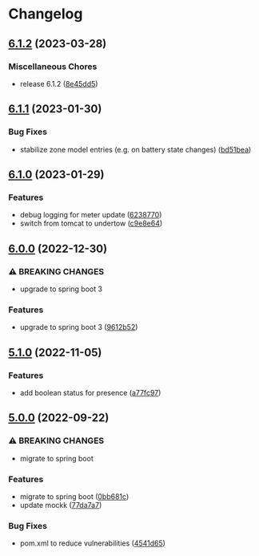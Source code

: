 # Changelog

## [6.1.2](https://github.com/easimon/tado-exporter/compare/6.1.1...6.1.2) (2023-03-28)


### Miscellaneous Chores

* release 6.1.2 ([8e45dd5](https://github.com/easimon/tado-exporter/commit/8e45dd5da9c6f0820d21bd44dc018ea40efa5ea3))

## [6.1.1](https://github.com/easimon/tado-exporter/compare/6.1.0...6.1.1) (2023-01-30)


### Bug Fixes

* stabilize zone model entries (e.g. on battery state changes) ([bd51bea](https://github.com/easimon/tado-exporter/commit/bd51bea5d5d45f62a186d1e21220354a0fd18a8e))

## [6.1.0](https://github.com/easimon/tado-exporter/compare/6.0.0...6.1.0) (2023-01-29)


### Features

* debug logging for meter update ([6238770](https://github.com/easimon/tado-exporter/commit/62387705ec066e7132967e721e2a150c90bb6b55))
* switch from tomcat to undertow ([c9e8e64](https://github.com/easimon/tado-exporter/commit/c9e8e644f1b56b63a6ac43da255e4916cfe768ac))

## [6.0.0](https://github.com/easimon/tado-exporter/compare/5.1.0...6.0.0) (2022-12-30)


### ⚠ BREAKING CHANGES

* upgrade to spring boot 3

### Features

* upgrade to spring boot 3 ([9612b52](https://github.com/easimon/tado-exporter/commit/9612b52d2186a3176681f4b9d2370f35003ae71b))

## [5.1.0](https://github.com/easimon/tado-exporter/compare/5.0.0...5.1.0) (2022-11-05)


### Features

* add boolean status for presence ([a77fc97](https://github.com/easimon/tado-exporter/commit/a77fc97e89d7ba92582805c00491b0509c9959ba))

## [5.0.0](https://github.com/easimon/tado-exporter/compare/4.0.0...5.0.0) (2022-09-22)


### ⚠ BREAKING CHANGES

* migrate to spring boot

### Features

* migrate to spring boot ([0bb681c](https://github.com/easimon/tado-exporter/commit/0bb681c5d5de4c688a5a1e32aa55339ad1448501))
* update mockk ([77da7a7](https://github.com/easimon/tado-exporter/commit/77da7a7f0cdf04d996b1e88a40c11f8f2378da90))


### Bug Fixes

* pom.xml to reduce vulnerabilities ([4541d65](https://github.com/easimon/tado-exporter/commit/4541d65c2689018d8ffc43516b627d1af442c0bf))
